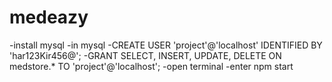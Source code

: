 # medeazy
-install mysql
-in mysql
-CREATE USER 'project'@'localhost' IDENTIFIED BY 'har123Kir456@';
-GRANT SELECT, INSERT, UPDATE, DELETE ON medstore.* TO 'project'@'localhost';
-open terminal 
-enter npm start
